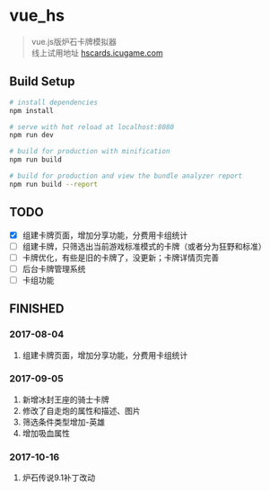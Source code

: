 # vue_hs

> vue.js版炉石卡牌模拟器  
> 线上试用地址 [hscards.icugame.com](http://hscards.icugame.com)

## Build Setup

``` bash
# install dependencies
npm install

# serve with hot reload at localhost:8080
npm run dev

# build for production with minification
npm run build

# build for production and view the bundle analyzer report
npm run build --report
```

## TODO
- [x] 组建卡牌页面，增加分享功能，分费用卡组统计
- [ ] 组建卡牌，只筛选出当前游戏标准模式的卡牌（或者分为狂野和标准）
- [ ] 卡牌优化，有些是旧的卡牌了，没更新；卡牌详情页完善
- [ ] 后台卡牌管理系统
- [ ] 卡组功能
 
## FINISHED
### 2017-08-04
1. 组建卡牌页面，增加分享功能，分费用卡组统计 

### 2017-09-05
1. 新增冰封王座的骑士卡牌
2. 修改了自走炮的属性和描述、图片
3. 筛选条件类型增加-英雄
4. 增加吸血属性

### 2017-10-16
1. 炉石传说9.1补丁改动
